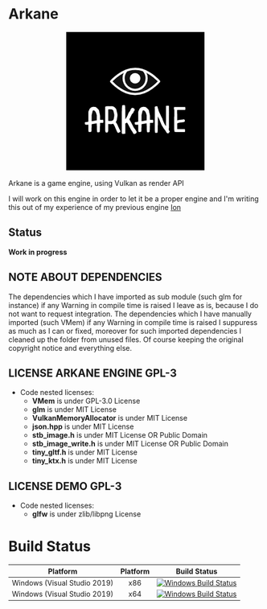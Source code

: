 # Arkane

<p align="center">
  <img width="275" height="275" src="./Pictures/Arkane.png">
</p>

Arkane is a game engine, using Vulkan as render API

I will work on this engine in order to let it be a proper engine and I'm writing this out of my experience of my previous engine [Ion](https://github.com/KabalMcBlade/Ion)


## Status

**Work in progress**


## NOTE ABOUT DEPENDENCIES
The dependencies which I have imported as sub module (such glm for instance) if any Warning in compile time is raised I leave as is, because I do not want to request integration.
The dependencies which I have manually imported (such VMem) if any Warning in compile time is raised I suppuress as much as I can or fixed, moreover for such imported dependencies I cleaned up the folder from unused files. Of course keeping the original copyright notice and everything else.


## LICENSE ARKANE ENGINE GPL-3

- Code nested licenses:
	- **VMem** is under GPL-3.0 License
	- **glm** is under MIT License
	- **VulkanMemoryAllocator** is under MIT License
	- **json.hpp** is under MIT License
	- **stb_image.h** is under MIT License OR Public Domain
	- **stb_image_write.h** is under MIT License OR Public Domain
	- **tiny_gltf.h** is under MIT License
	- **tiny_ktx.h** is under MIT License


## LICENSE DEMO GPL-3

- Code nested licenses:
	- **glfw** is under zlib/libpng License


# Build Status

|  Platform  | Platform | Build Status |
|:----------:|:------:|:------------:|
| Windows (Visual Studio 2019) | x86 | [![Windows Build Status](https://ci.appveyor.com/api/projects/status/github/kabalmcblade/arkane?platform=x86&svg=true)](https://ci.appveyor.com/project/kabalmcblade/arkane) |
| Windows (Visual Studio 2019) | x64 | [![Windows Build Status](https://ci.appveyor.com/api/projects/status/github/kabalmcblade/arkane?platform=x64&svg=true)](https://ci.appveyor.com/project/kabalmcblade/arkane) |
